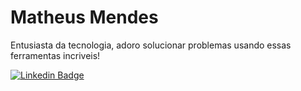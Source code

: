 # Matheus Mendes 

Entusiasta da tecnologia, adoro solucionar problemas usando essas ferramentas incriveis!


[![Linkedin Badge](https://img.shields.io/badge/-Matheus%20Mendes-00875f?style=flat-square&logo=Linkedin&logoColor=white&link=https://https://www.linkedin.com/in/mathmendesreis/)](https://www.linkedin.com/in/mathmendesreis/) 
